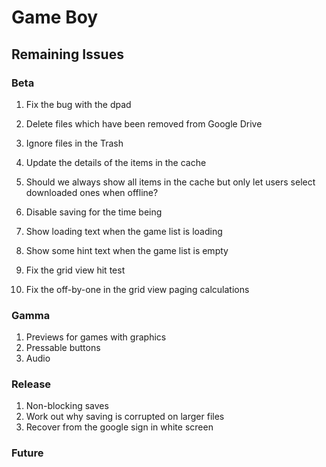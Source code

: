 # Game Boy

## Remaining Issues

### Beta

1. Fix the bug with the dpad

2. Delete files which have been removed from Google Drive
3. Ignore files in the Trash
4. Update the details of the items in the cache
5. Should we always show all items in the cache but only let users select downloaded ones when offline?
6. Disable saving for the time being
7. Show loading text when the game list is loading
8. Show some hint text when the game list is empty
9. Fix the grid view hit test
10. Fix the off-by-one in the grid view paging calculations

### Gamma

1. Previews for games with graphics
2. Pressable buttons
3. Audio


### Release

1. Non-blocking saves
2. Work out why saving is corrupted on larger files
3. Recover from the google sign in white screen

### Future

